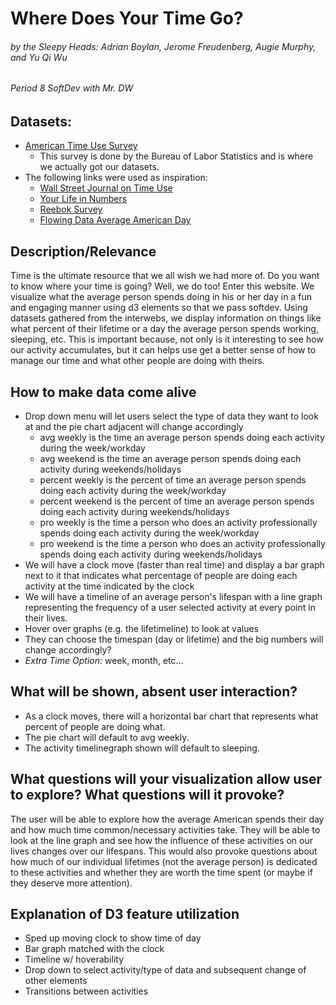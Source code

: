 # Where Does Your Time Go?
###### by the Sleepy Heads: Adrian Boylan, Jerome Freudenberg, Augie Murphy, and Yu Qi Wu
###### Period 8 SoftDev with Mr. DW

## Datasets:
- [American Time Use Survey](https://www.bls.gov/tus/charts.htm)
  - This survey is done by the Bureau of Labor Statistics and is where we actually got our datasets.
- The following links were used as inspiration:
  - [Wall Street Journal on Time Use](https://graphics.wsj.com/time-use/)
  - [Your Life in Numbers](http://yourlifeinnumbers.org/)
  - [Reebok Survey](https://www.prnewswire.com/news-releases/reebok-survey-humans-spend-less-than-one-percent-of-life-on-physical-fitness)
  - [Flowing Data Average American Day](https://flowingdata.com/2015/12/15/a-day-in-the-life-of-americans/)


## Description/Relevance
Time is the ultimate resource that we all wish we had more of. Do you want to know where your time is going? Well, we do too! Enter this website. We visualize what the average person spends doing in his or her day in a fun and engaging manner using d3 elements so that we pass softdev. Using datasets gathered from the interwebs, we display information on things like what percent of their lifetime or a day the average person spends working, sleeping, etc. This is important because, not only is it interesting to see how our activity accumulates, but it can helps use get a better sense of how to manage our time and what other people are doing with theirs.

## How to make data come alive
- Drop down menu will let users select the type of data they want to look at and the pie chart adjacent will change accordingly
  - avg weekly is the time an average person spends doing each activity during the week/workday
  - avg weekend is the time an average person spends doing each activity during weekends/holidays
  - percent weekly is the percent of time an average person spends doing each activity during the week/workday
  - percent weekend is the percent of time an average person spends doing each activity during weekends/holidays
  - pro weekly is the time a person who does an activity professionally spends doing each activity during the week/workday
  - pro weekend is the time a person who does an activity professionally spends doing each activity during weekends/holidays
- We will have a clock move (faster than real time) and display a bar graph next to it that indicates what percentage of people are doing each activity at the time indicated by the clock
- We will have a timeline of an average person's lifespan with a line graph representing the frequency of a user selected activity at every point in their lives.
- Hover over graphs (e.g. the lifetimeline) to look at values
- They can choose the timespan (day or lifetime) and the big numbers will change accordingly?
 - *Extra Time Option*: week, month, etc…

## What will be shown, absent user interaction?
- As a clock moves, there will a horizontal bar chart that represents what percent of people are doing what. 
- The pie chart will default to avg weekly.
- The activity timelinegraph shown will default to sleeping.


## What questions will your visualization allow user to explore? What questions will it provoke?
The user will be able to explore how the average American spends their day and how much time common/necessary activities take. They will be able to look at the line graph and see how the influence of these activities on our lives changes over our lifespans. This would also provoke questions about how much of our individual lifetimes (not the average person) is dedicated to these activities and whether they are worth the time spent (or maybe if they deserve more attention).

 
## Explanation of D3 feature utilization
- Sped up moving clock to show time of day
- Bar graph matched with the clock
- Timeline w/ hoverability
- Drop down to select activity/type of data and subsequent change of other elements
- Transitions between activities


